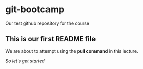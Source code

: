 # git-bootcamp
Our test github repository for the course
## This is our first README file
We are about to attempt using the **pull command** in this lecture.

*So let's get started*
